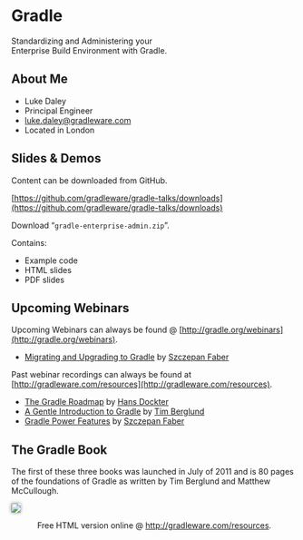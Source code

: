 # Gradle

Standardizing and Administering your <br/>Enterprise Build Environment with Gradle.

## About Me

* Luke Daley
* Principal Engineer
* luke.daley@gradleware.com
* Located in London

## Slides & Demos

Content can be downloaded from GitHub.

[https://github.com/gradleware/gradle-talks/downloads](https://github.com/gradleware/gradle-talks/downloads)

Download “`gradle-enterprise-admin.zip`”.

Contains:

* Example code
* HTML slides
* PDF slides

## Upcoming Webinars 

Upcoming Webinars can always be found @ [http://gradle.org/webinars](http://gradle.org/webinars).

* [Migrating and Upgrading to Gradle](http://gradleware.com/news/100) by [Szczepan Faber](http://www.gradleware.com/team#szczepan-faber)

Past webinar recordings can always be found at [http://gradleware.com/resources](http://gradleware.com/resources).

* [The Gradle Roadmap](http://gradleware.com/news/62) by [Hans Dockter](http://www.gradleware.com/team#hans-dockter)
* [A Gentle Introduction to Gradle](http://gradleware.com/news/83) by [Tim Berglund](http://www.gradleware.com/team#tim-berglund)
* [Gradle Power Features](http://gradleware.com/news/89) by [Szczepan Faber](http://www.gradleware.com/team#szczepan-faber)

## The Gradle Book

The first of these three books was launched in July of 2011 and is 80 pages of the foundations of Gradle as written by Tim Berglund and Matthew McCullough.

<img src="img/building-and-testing-with-gradle-book.gif" style="box-shadow: 0px 0px 6px #888;" />

<p style="text-align: center">Free HTML version online @ <a href="http://gradleware.com/resources" title="Gradleware - Resources">http://gradleware.com/resources</a>.</p>